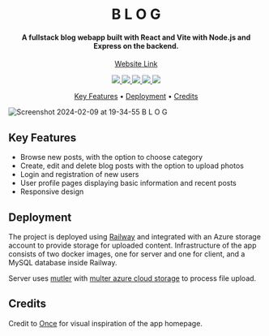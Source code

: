 
<h1 align="center">
  <br>
   B L O G
  <br>
</h1>

<h4 align="center">A fullstack blog webapp built with React and Vite with Node.js and Express on the backend.</h4>
<p  align="center">
 <a href="https://mysql-blog.up.railway.app/">
   Website Link
  </a>
</p>



<p align="center">
  <a href="https://react.dev/">
    <img src="https://img.shields.io/badge/-React-252525?logo=react&style=for-the-badge"
    >
  </a>
   <a href="https://vitejs.dev/">
    <img src="https://img.shields.io/badge/-Vite-252525?logo=vite&style=for-the-badge"
    >
  </a>
  <a href="https://nodejs.org/en">
    <img src="https://img.shields.io/badge/-Node.Js-252525?logo=node.js&style=for-the-badge"
    >
  </a>
<a href="https://expressjs.com/">
    <img src="https://img.shields.io/badge/-Express-252525?logo=express&style=for-the-badge"
    >
  </a>
  <a href="https://www.mysql.com/">
    <img src="https://img.shields.io/badge/-MySQL-252525?logo=mysql&style=for-the-badge"
    >
  </a>
</p>



<p align="center">
    <a href="#key-features">Key Features</a> •
        <a href="#Deployment">Deployment</a> •
  <a href="#credits">Credits</a>
</p>

![Screenshot 2024-02-09 at 19-34-55 B L O G](https://github.com/ka1x/blog-mysql-app/assets/104195913/b3423921-9c4c-48fa-b7d2-5236998d8474)


## Key Features

- Browse new posts, with the option to choose category
- Create, edit and delete blog posts with the option to upload photos
- Login and registration of new users
- User profile pages displaying basic information and recent posts
- Responsive design

## Deployment

The project is deployed using [Railway](https://railway.app/) and integrated with an Azure storage account to provide storage for uploaded content. Infrastructure of the app consists of two docker images, one for server and one for client, and a MySQL database inside Railway. 

Server uses [mutler](https://www.npmjs.com/package/multer) with [multer azure cloud storage](https://www.npmjs.com/package/multer-azure-blob-storage) to process file upload.

## Credits

Credit to [Once](https://oncetheme.com/) for visual inspiration of the app homepage.

<br/>
